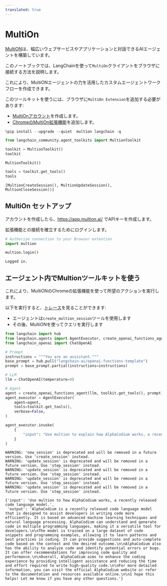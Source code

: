 ```yaml
---
translated: true
---
```


# MultiOn

[MultiON](https://www.multion.ai/blog/multion-building-a-brighter-future-for-humanity-with-ai-agents)は、幅広いウェブサービスやアプリケーションと対話できるAIエージェントを構築しています。

このノートブックでは、LangChainを使って`MultiOn`クライアントをブラウザに接続する方法を説明します。

これにより、MultiONエージェントの力を活用したカスタムエージェントワークフローを作成できます。

このツールキットを使うには、ブラウザに`MultiOn Extension`を追加する必要があります:

* [MultiOnアカウント](https://app.multion.ai/login?callbackUrl=%2Fprofile)を作成します。
* [ChromeのMultiOn拡張機能](https://multion.notion.site/Download-MultiOn-ddddcfe719f94ab182107ca2612c07a5)を追加します。

```python
%pip install --upgrade --quiet  multion langchain -q
```

```python
from langchain_community.agent_toolkits import MultionToolkit

toolkit = MultionToolkit()
toolkit
```

```output
MultionToolkit()
```

```python
tools = toolkit.get_tools()
tools
```

```output
[MultionCreateSession(), MultionUpdateSession(), MultionCloseSession()]
```

## MultiOn セットアップ

アカウントを作成したら、https://app.multion.ai/ でAPIキーを作成します。

拡張機能との接続を確立するためにログインします。

```python
# Authorize connection to your Browser extention
import multion

multion.login()
```

```output
Logged in.
```

## エージェント内でMultionツールキットを使う

これにより、MultiONのChromeの拡張機能を使って所望のアクションを実行します。

以下を実行すると、[トレース](https://smith.langchain.com/public/34aaf36d-204a-4ce3-a54e-4a0976f09670/r)を見ることができます:

* エージェントは`create_multion_session`ツールを使用します
* その後、MultiONを使ってクエリを実行します

```python
from langchain import hub
from langchain.agents import AgentExecutor, create_openai_functions_agent
from langchain_openai import ChatOpenAI
```

```python
# Prompt
instructions = """You are an assistant."""
base_prompt = hub.pull("langchain-ai/openai-functions-template")
prompt = base_prompt.partial(instructions=instructions)
```

```python
# LLM
llm = ChatOpenAI(temperature=0)
```

```python
# Agent
agent = create_openai_functions_agent(llm, toolkit.get_tools(), prompt)
agent_executor = AgentExecutor(
    agent=agent,
    tools=toolkit.get_tools(),
    verbose=False,
)
```

```python
agent_executor.invoke(
    {
        "input": "Use multion to explain how AlphaCodium works, a recently released code language model."
    }
)
```

```output
WARNING: 'new_session' is deprecated and will be removed in a future version. Use 'create_session' instead.
WARNING: 'update_session' is deprecated and will be removed in a future version. Use 'step_session' instead.
WARNING: 'update_session' is deprecated and will be removed in a future version. Use 'step_session' instead.
WARNING: 'update_session' is deprecated and will be removed in a future version. Use 'step_session' instead.
WARNING: 'update_session' is deprecated and will be removed in a future version. Use 'step_session' instead.
```

```output
{'input': 'Use multion to how AlphaCodium works, a recently released code language model.',
 'output': 'AlphaCodium is a recently released code language model that is designed to assist developers in writing code more efficiently. It is based on advanced machine learning techniques and natural language processing. AlphaCodium can understand and generate code in multiple programming languages, making it a versatile tool for developers.\n\nThe model is trained on a large dataset of code snippets and programming examples, allowing it to learn patterns and best practices in coding. It can provide suggestions and auto-complete code based on the context and the desired outcome.\n\nAlphaCodium also has the ability to analyze code and identify potential errors or bugs. It can offer recommendations for improving code quality and performance.\n\nOverall, AlphaCodium aims to enhance the coding experience by providing intelligent assistance and reducing the time and effort required to write high-quality code.\n\nFor more detailed information, you can visit the official AlphaCodium website or refer to the documentation and resources available online.\n\nI hope this helps! Let me know if you have any other questions.'}
```
